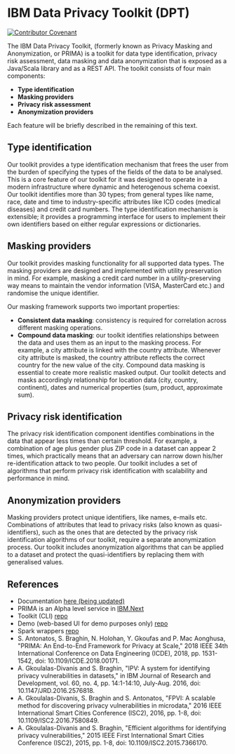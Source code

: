 # IBM Data Privacy Toolkit (DPT)
[![Contributor Covenant](https://img.shields.io/badge/Contributor%20Covenant-v2.0%20adopted-ff69b4.svg)](./CODE_OF_CONDUCT.md) 

The IBM Data Privacy Toolkit, (formerly known as Privacy Masking and Anonymization, or PRIMA) is a toolkit for data type identification, privacy risk assessment, data masking and data anonymization that is exposed as a Java/Scala library and as a REST API.
The toolkit consists of four main components:
- **Type identification**
- **Masking providers**
- **Privacy risk assessment**
- **Anonymization providers**

Each feature will be briefly described in the remaining of this text.

## Type identification
Our toolkit provides a type identification mechanism that frees the user from the burden of specifying the types of the fields of the data to be analysed.
This is a core feature of our toolkit for it was designed to operate in a modern infrastructure where dynamic and heterogenous schema coexist.
Our toolkit identifies more than 30 types; from general types like name, race, date and time to industry-specific attributes like ICD codes (medical diseases) and credit card numbers.
The type identification mechanism is extensible; it provides a programming interface for users to implement their own identifiers based on either regular expressions or dictionaries.

## Masking providers
Our toolkit provides masking functionality for all supported data types.
The masking providers are designed and implemented with utility preservation in mind.
For example, masking a credit card number in a utility-preserving way means to maintain the vendor information (VISA, MasterCard etc.) and randomise the unique identifier.

Our masking framework supports two important properties:

- **Consistent data masking**: consistency is required for correlation across different masking operations.
- **Compound data masking**: our toolkit identifies relationships between the data and uses them as an input to the masking process.
For example, a city attribute is linked with the country attribute.
Whenever city attribute is masked, the country attribute reflects the correct country for the new value of the city.
Compound data masking is essential to create more realistic masked output.
Our toolkit detects and masks accordingly relationship for location data (city, country, continent), dates and numerical properties (sum, product, approximate sum).

## Privacy risk identification
The privacy risk identification component identifies combinations in the data that appear less times than certain threshold.
For example, a combination of age plus gender plus ZIP code in a dataset can appear 2 times, which practically means that an adversary can narrow down his/her re-identification attack to two people.
Our toolkit includes a set of algorithms that perform privacy risk identification with scalability and performance in mind.

## Anonymization providers
Masking providers protect unique identifiers, like names, e-mails etc.
Combinations of attributes that lead to privacy risks (also known as quasi-identifiers), such as the ones that are detected by the privacy risk identification algorithms of our toolkit, require a separate anonymization process.
Our toolkit includes anonymization algorithms that can be applied to a dataset and protect the quasi-identifiers by replacing them with generalised values.



## References
- Documentation [here (being updated)](docs/README.md)
- PRIMA is an Alpha level service in [IBM.Next](https://ibmnext.stage1.mybluemix.net/assets/primaservice)
- Toolkit (CLI) [repo](https://github.ibm.com/Dublin-Research-Lab/ibm-data-privacy-toolkit-cli)
- Demo (web-based UI for demo purposes only) [repo](https://github.ibm.com/Dublin-Research-Lab/prima-demo)
- Spark wrappers [repo](https://github.ibm.com/Dublin-Research-Lab/ibm-data-privacy-toolkit-spark)
- S. Antonatos, S. Braghin, N. Holohan, Y. Gkoufas and P. Mac Aonghusa, "PRIMA: An End-to-End Framework for Privacy at Scale," 2018 IEEE 34th International Conference on Data Engineering (ICDE), 2018, pp. 1531-1542, doi: 10.1109/ICDE.2018.00171.
- A. Gkoulalas-Divanis and S. Braghin, "IPV: A system for identifying privacy vulnerabilities in datasets," in IBM Journal of Research and Development, vol. 60, no. 4, pp. 14:1-14:10, July-Aug. 2016, doi: 10.1147/JRD.2016.2576818.
- A. Gkoulalas-Divanis, S. Braghin and S. Antonatos, "FPVI: A scalable method for discovering privacy vulnerabilities in microdata," 2016 IEEE International Smart Cities Conference (ISC2), 2016, pp. 1-8, doi: 10.1109/ISC2.2016.7580849.
- A. Gkoulalas-Divanis and S. Braghin, "Efficient algorithms for identifying privacy vulnerabilities," 2015 IEEE First International Smart Cities Conference (ISC2), 2015, pp. 1-8, doi: 10.1109/ISC2.2015.7366170.
